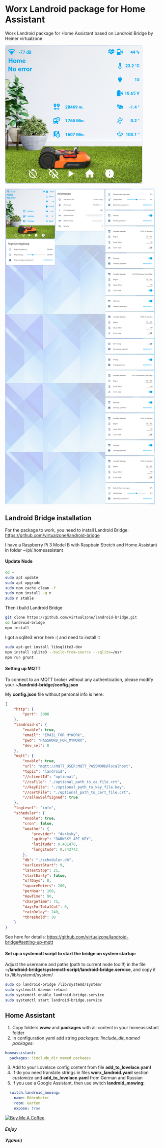 # Worx Landroid package for Home Assistant
Worx Landroid package for Home Assistant based on Landroid Bridge by Heiner virtualzone

![Landroid](halandroid1.png)

![Landroid](/www/mower/halandroid.png)

## Landroid Bridge installation
For the package to work, you need to install Landroid Bridge: https://github.com/virtualzone/landroid-bridge

I have a Raspberry Pi 3 Model B with Raspbain Stretch and Home Assistant in folder ~/pi/.homeassistant

#### Update Node
```bash
cd ~
sudo apt update
sudo apt upgrade
sudo npm cache clean -f
sudo npm install -g n
sudo n stable
```
Then i build Landroid Bridge
```bash
git clone https://github.com/virtualzone/landroid-bridge.git
cd landroid-bridge
npm install
```
I got a sqlite3 error here :( and need to install it

```bash
sudo apt-get install libsqlite3-dev
npm install sqlite3 --build-from-source --sqlite=/usr
npm run grunt
```

#### Setting up MQTT
To connect to an MQTT broker without any authentication, please modify your **~/landroid-bridge/config.json**

My **config.json** file without personal info is here:

```json
{
    "http": {
        "port": 3000
    },
    "landroid-s": {
        "enable": true,
        "email": "EMAIL_FOR_MYWORX",
        "pwd": "PASSWORD_FOR_MYWORX",
        "dev_sel": 0
    },
    "mqtt": {
        "enable": true,
        "url": "mqtt://MQTT_USER:MQTT_PASSWORD@localhost",
        "topic": "landroid",
        "//clientId": "optional",
        "//caFile": "./optional_path_to_ca_file.crt",
        "//keyFile": "./optional_path_to_key_file.key",
        "//certFile": "./optional_path_to_cert_file.crt",
        "//allowSelfSigned": true
    },
    "logLevel": "info",
    "scheduler": {
        "enable": true,
        "cron": false,
        "weather": {
            "provider": "darksky",
            "apiKey": "DARKSKY_API_KEY",
            "latitude": 0.481478,
            "longitude": 0.742742
        },
        "db": "./scheduler.db",
        "earliestStart": 9,
        "latestStop": 21,
        "startEarly": false,
        "offDays": 0,
        "squareMeters": 200,
        "perHour": 100,
        "mowTime": 90,
        "chargeTime": 75,
        "daysForTotalCut": 0,
        "rainDelay": 240,
        "threshold": 30
    }
}
```

See here for details: https://github.com/virtualzone/landroid-bridge#setting-up-mqtt

#### Set up a systemctl script to start the bridge on system startup:

Adjust the username and paths (path to current node too!!!) in the file **~/landroid-bridge/systemctl-script/landroid-bridge.service**, and copy it to /lib/systemd/system/

```bash
sudo cp landroid-bridge /lib/systemd/system/
sudo systemctl daemon-reload
sudo systemctl enable landroid-bridge.service
sudo systemctl start landroid-bridge.service
```

## Home Assistant

1. Copy folders **www** and **packages** with all content in your homeassistant folder
2. In configuration.yaml add string _packages: !include_dir_named packages_:
```yaml
homeassistant:
  packages: !include_dir_named packages
```
3. Add to your Lovelace config content from file **add_to_lovelace.yaml**
4. If do you need translate strings in files **worx_landroid.yaml** section _customize_ and **add_to_lovelace.yaml** from German and Russian
5. If you use a Google Assistant, then use switch **landroid_mowing**:
```yaml
  switch.landroid_mowing:
    name: Mähroboter
    room: Garten
    expose: true
```
<a href="https://www.buymeacoffee.com/barma" target="_blank"><img src="https://www.buymeacoffee.com/assets/img/custom_images/white_img.png" alt="Buy Me A Coffee" style="height: auto !important;width: auto !important;" ></a>

#### _Enjoy_

#### _Удачи_:)
